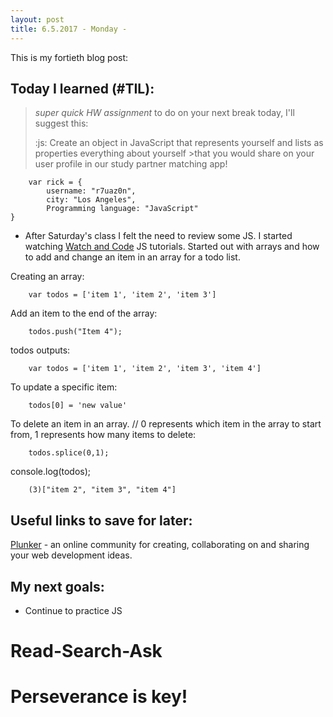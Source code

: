 ```yaml
---
layout: post
title: 6.5.2017 - Monday - 
---
```


This is my fortieth blog post: 

## Today I learned (#TIL):   

>*super quick HW assignment* to do on your next break today, I'll suggest this:
>
>:js: Create an object in JavaScript that represents yourself and lists as properties everything about yourself >that you would share on your user profile in our study partner matching app!
>

```
	var rick = {
		username: "r7uaz0n", 
		city: "Los Angeles",
		Programming language: "JavaScript"  
}
```


  
- After Saturday's class I felt the need to review some JS.  I started watching [Watch and Code](https://watchandcode.com) JS tutorials. 
Started out with arrays and how to add and change an item in an array for a todo list.


Creating an array:

```
	var todos = ['item 1', 'item 2', 'item 3']
```

Add an item to the end of the array:

```
	todos.push("Item 4");
```

todos outputs:

```
	var todos = ['item 1', 'item 2', 'item 3', 'item 4']
```

To update a specific item:

```
	todos[0] = 'new value'
```

To delete an item in an array.  // 0 represents which item in the array to start from, 1 represents how many items to delete:

```
	todos.splice(0,1); 
```

console.log(todos);

```
	(3)["item 2", "item 3", "item 4"]
```


## Useful links to save for later:

[Plunker](http://plnkr.co/) - an online community for creating, collaborating on and sharing your web development ideas.


## My next goals:

- Continue to practice JS

# Read-Search-Ask

# Perseverance is key!







